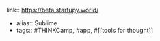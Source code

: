 link:: https://beta.startupy.world/

- alias:: Sublime
- tags:: #THINKCamp, #app, #[[tools for thought]]